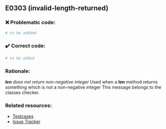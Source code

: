 ## E0303 (invalid-length-returned)

### :x: Problematic code:

```python
# to be addded
```

### :heavy_check_mark: Correct code:

```python
# to be added
```

### Rationale:

 *__len__ does not return non-negative integer*
  Used when a __len__ method returns something which is not a non-negative
  integer This message belongs to the classes checker.



### Related resources:

- [Testcases](#)
- [Issue Tracker](https://github.com/PyCQA/pylint/issues?q=is%3Aissue+%22invalid-length-returned%22+OR+%22E0303%22)
